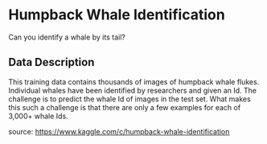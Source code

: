 # Humpback Whale Identification
Can you identify a whale by its tail?

## Data Description
This training data contains thousands of images of humpback whale flukes. Individual whales have been identified by researchers and given an Id. The challenge is to predict the whale Id of images in the test set. What makes this such a challenge is that there are only a few examples for each of 3,000+ whale Ids.

source: https://www.kaggle.com/c/humpback-whale-identification